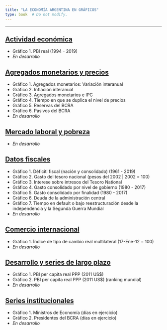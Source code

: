 ```yaml
---
title: "LA ECONOMÍA ARGENTINA EN GRÁFICOS"
type: book  # Do not modify.
---
```


---

## [Actividad económica](https://www.elhubeconomico.com/graficos/01_actividad_economica/)

* Gráfico 1. PBI real (1994 - 2019)
* *En desarrollo*

## [Agregados monetarios y precios](https://www.elhubeconomico.com/graficos/02_agregados_monetarios/)

* Gráfico 1. Agregados monetarios: Variación interanual
* Gráfico 2. Inflación interanual
* Gráfico 3. Agregados monetarios e IPC
* Gráfico 4. Tiempo en que se duplica el nivel de precios
* Gráfico 5. Reservas del BCRA
* Gráfico 6. Pasivos del BCRA
* *En desarrollo*

## [Mercado laboral y pobreza](https://www.elhubeconomico.com/graficos/03_desempleo_pobreza/)

* *En desarrollo*

## [Datos fiscales](https://www.elhubeconomico.com/graficos/04_datos_fiscales/)

* Gráfico 1. Déficiti fiscal (nación y consolidado) (1961 - 2019)
* Gráfico 2. Gasto del tesoro nacional (pesos del 2002 | 2002 = 100)
* Gráfico 3. Interese sobre intresos del Tesoro National
* Gráfico 4. Gasto consolidado por nivel de gobierno (1980 - 2017)
* Gráfico 5. Gasto consolidado por finalidad (1980 - 2017)
* Gráfico 6. Deuda de la administración central
* Gráfico 7. Tiempo en default o bajo reestructuración desde la independencia y la Segunda Guerra Mundial
* *En desarrollo*

## [Comercio internacional](https://www.elhubeconomico.com/graficos/05_internacional/)

* Gráfico 1. Índice de tipo de cambio real multilateral (17-Ene-12 = 100)
* *En desarrollo*

## [Desarrollo y series de largo plazo](https://www.elhubeconomico.com/graficos/06_desarrollo/)

* Gráfico 1. PBI per capita real PPP (2011 US$)
* Gráfico 2. PBI per capita real PPP (2011 US$) (ranking mundial)
* *En desarrollo*

## [Series institucionales](https://www.elhubeconomico.com/graficos/07_instituciones/)

* Gráfico 1. Ministros de Economía (días en ejercicio)
* Gráfico 2. Presidentes del BCRA (días en ejercicio)
* *En desarrollo* 